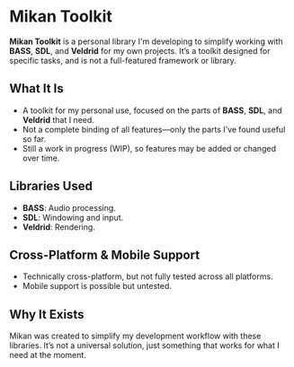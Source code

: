 # Mikan Toolkit

**Mikan Toolkit** is a personal library I'm developing to simplify working with **BASS**, **SDL**, and **Veldrid** for my own projects. It’s a toolkit designed for specific tasks, and is not a full-featured framework or library.

## What It Is

- A toolkit for my personal use, focused on the parts of **BASS**, **SDL**, and **Veldrid** that I need.
- Not a complete binding of all features—only the parts I’ve found useful so far.
- Still a work in progress (WIP), so features may be added or changed over time.

## Libraries Used

- **BASS**: Audio processing.
- **SDL**: Windowing and input.
- **Veldrid**: Rendering.

## Cross-Platform & Mobile Support

- Technically cross-platform, but not fully tested across all platforms.
- Mobile support is possible but untested.

## Why It Exists

Mikan was created to simplify my development workflow with these libraries. It’s not a universal solution, just something that works for what I need at the moment.
